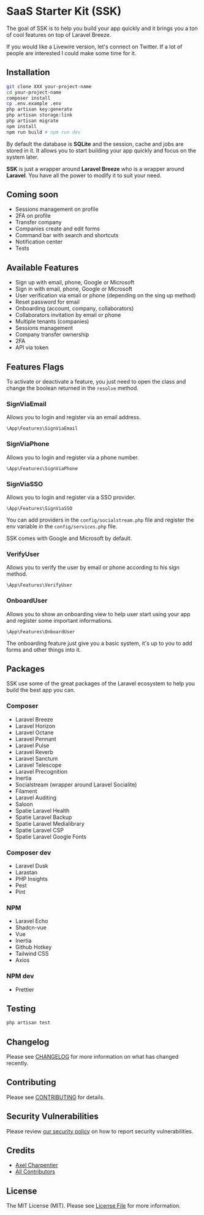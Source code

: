 # SaaS Starter Kit (SSK)

The goal of SSK is to help you build your app quickly and it brings you a ton of cool features on top of Laravel Breeze.

If you would like a Livewire version, let's connect on Twitter. If a lot of people are interested I could make some time for it.

## Installation

```bash
git clone XXX your-project-name
cd your-project-name
composer install
cp .env.example .env
php artisan key:generate
php artisan storage:link
php artisan migrate
npm install
npm run build # npm run dev
```

By default the database is **SQLite** and the session, cache and jobs are stored in it. It allows you to start building your app quickly and focus on the system later.

**SSK** is just a wrapper around **Laravel Breeze** who is a wrapper around **Laravel**. You have all the power to modify it to suit your need.

## Coming soon

- Sessions management on profile
- 2FA on profile
- Transfer company
- Companies create and edit forms
- Command bar with search and shortcuts
- Notification center
- Tests

## Available Features

- Sign up with email, phone, Google or Microsoft
- Sign in with email, phone, Google or Microsoft
- User verification via email or phone (depending on the sing up method)
- Reset password for email
- Onboarding (account, company, collaborators)
- Collaborators invitation by email or phone
- Multiple tenants (companies)
- Sessions management
- Company transfer ownership
- 2FA
- API via token

## Features Flags

To activate or deactivate a feature, you just need to open the class and change the boolean returned in the `resolve` method.

### SignViaEmail

Allows you to login and register via an email address.

`\App\Features\SignViaEmail`

### SignViaPhone

Allows you to login and register via a phone number.

`\App\Features\SignViaPhone`

### SignViaSSO

Allows you to login and register via a SSO provider.

`\App\Features\SignViaSSO`

You can add providers in the `config/socialstream.php` file and register the env variable in the `config/services.php` file.

SSK comes with Google and Microsoft by default.

### VerifyUser

Allows you to verify the user by email or phone according to his sign method.

`\App\Features\VerifyUser`

### OnboardUser

Allows you to show an onboarding view to help user start using your app and register some important informations.

`\App\Features\OnboardUser`

The onboarding feature just give you a basic system, it's up to you to add forms and other things into it.

## Packages

SSK use some of the great packages  of the Laravel ecosystem to help you build the best app you can.

### Composer

- Laravel Breeze
- Laravel Horizon
- Laravel Octane
- Laravel Pennant
- Laravel Pulse
- Laravel Reverb
- Laravel Sanctum
- Laravel Telescope
- Laravel Precognition
- Inertia
- Socialstream (wrapper around Laravel Socialite)
- Filament
- Laravel Auditing
- Saloon
- Spatie Laravel Health
- Spatie Laravel Backup
- Spatie Laravel Medialibrary
- Spatie Laravel CSP
- Spatie Laravel Google Fonts

### Composer dev

- Laravel Dusk
- Larastan
- PHP Insights
- Pest
- Pint

### NPM

- Laravel Echo
- Shadcn-vue
- Vue
- Inertia
- Github Hotkey
- Tailwind CSS
- Axios

### NPM dev

- Prettier

## Testing

```bash
php artisan test
```

## Changelog

Please see [CHANGELOG](CHANGELOG.md) for more information on what has changed recently.

## Contributing

Please see [CONTRIBUTING](CONTRIBUTING.md) for details.

## Security Vulnerabilities

Please review [our security policy](../../security/policy) on how to report security vulnerabilities.

## Credits

- [Axel Charpentier](https://github.com/axeldotdev)
- [All Contributors](../../contributors)

## License

The MIT License (MIT). Please see [License File](LICENSE.md) for more information.
